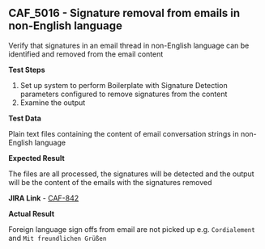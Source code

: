 ## CAF_5016 - Signature removal from emails in non-English language ##

Verify that signatures in an email thread  in non-English language can be identified and removed from the email content

**Test Steps**

1. Set up system to perform Boilerplate with Signature Detection parameters configured to remove signatures from the content
2. Examine the output

**Test Data**

Plain text files containing the content of email conversation strings in non-English language

**Expected Result**

The files are all processed, the signatures will be detected and the output will be the content of the emails with the signatures removed

**JIRA Link** - [CAF-842](https://jira.autonomy.com/browse/CAF-842)

**Actual Result**

Foreign language sign offs from email are not picked up e.g. `Cordialement` and `Mit freundlichen Grüßen` 



